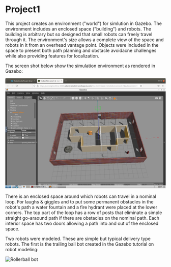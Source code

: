 # Project1
This project creates an environment ("world") for simlution in Gazebo. The environment includes an enclosed space ("building") and robots. The building is arbitrary but so designed that small robots can freely travel through it. The environment's size allows a complete view of the space and robots in it from an overhead vantage point. Objects were included in the space to present both path planning and obstacle avoidacne challenges while also providing features for localization. 

The screen shot below show the simulation environment as rendered in Gazebo:

![Simulation environment](</pngs.d/Project1World.png>)

There is an enclosed space around which robots can travel in a nominal loop. For laughs & giggles and to put some permanent obstacles in the robot's path a water fountain and a fire hydrant were placed at the lower corners. The top part of the loop has a row of posts that eliminate a simple straight go-araound path if there are obstacles on the nominal path. Each interior space has two doors allowing a path into and out of the enclosed space.

Two robots were modeled. These are simple but typical delivery type robots. The first is the trailing ball bot created in the Gazebo tutorial on robot modeling:

![Rollerball bot](/pngs.d/Ballbot.png=300x)

